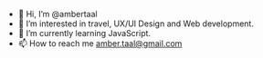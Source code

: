 - 👋 Hi, I’m @ambertaal
- 👀 I’m interested in travel, UX/UI Design and Web development.
- 🌱 I’m currently learning JavaScript.
- 📫 How to reach me amber.taal@gmail.com

<!---
ambertaal/ambertaal is a ✨ special ✨ repository because its `README.md` (this file) appears on your GitHub profile.
You can click the Preview link to take a look at your changes.
--->
